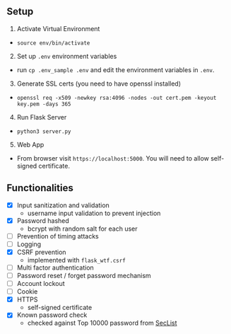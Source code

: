 ## Setup
1. Activate Virtual Environment
- `source env/bin/activate`

2. Set up `.env` environment variables
- run `cp .env_sample .env` and edit the environment variables in `.env`.

3. Generate SSL certs (you need to have openssl installed)
- `openssl req -x509 -newkey rsa:4096 -nodes -out cert.pem -keyout key.pem -days 365`

4. Run Flask Server
- `python3 server.py`

5. Web App
- From browser visit `https://localhost:5000`. You will need to allow self-signed certificate.
    
## Functionalities
- [x] Input sanitization and validation
    - username input validation to prevent injection
- [x] Password hashed
    - bcrypt with random salt for each user
- [ ] Prevention of timing attacks
- [ ] Logging
- [x] CSRF prevention
    - implemented with `flask_wtf.csrf`
- [ ] Multi factor authentication
- [ ] Password reset / forget password mechanism
- [ ] Account lockout
- [ ] Cookie
- [x] HTTPS
    - self-signed certificate
- [x] Known password check
    - checked against Top 10000 password from [SecList](https://github.com/danielmiessler/SecLists/blob/master/Passwords/Common-Credentials/10k-most-common.txt)
